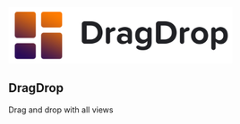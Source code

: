 <img src="docs/dragdrop_logo.png" alt="Showcase" height="100px">

## DragDrop
Drag and drop with all views
